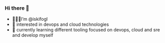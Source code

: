 ### Hi there 👋
- 👨🏻‍💻I’m @iskifogl
- 👀 interested in devops and cloud technologies
- 🌱 currently learning different tooling focused on devops, cloud and sre and develop myself


<!--
**iskifogl/iskifogl** is a ✨ _special_ ✨ repository because its `README.md` (this file) appears on your GitHub profile.

Here are some ideas to get you started:

- 🔭 I’m currently working on ...
- 🌱 I’m currently learning ...
- 👯 I’m looking to collaborate on ...
- 🤔 I’m looking for help with ...
- 💬 Ask me about ...
- 📫 How to reach me: ...
- 😄 Pronouns: ...
- ⚡ Fun fact: ...
-->
